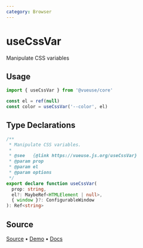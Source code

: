 ```yaml
---
category: Browser
---
```


# useCssVar

Manipulate CSS variables

## Usage

```js
import { useCssVar } from '@vueuse/core'

const el = ref(null)
const color = useCssVar('--color', el)
```


<!--FOOTER_STARTS-->
## Type Declarations

```typescript
/**
 * Manipulate CSS variables.
 *
 * @see   {@link https://vueuse.js.org/useCssVar}
 * @param prop
 * @param el
 * @param options
 */
export declare function useCssVar(
  prop: string,
  el?: MaybeRef<HTMLElement | null>,
  { window }?: ConfigurableWindow
): Ref<string>
```

## Source

[Source](https://github.com/vueuse/vueuse/blob/main/packages/core/useCssVar/index.ts) • [Demo](https://github.com/vueuse/vueuse/blob/main/packages/core/useCssVar/demo.vue) • [Docs](https://github.com/vueuse/vueuse/blob/main/packages/core/useCssVar/index.md)


<!--FOOTER_ENDS-->
